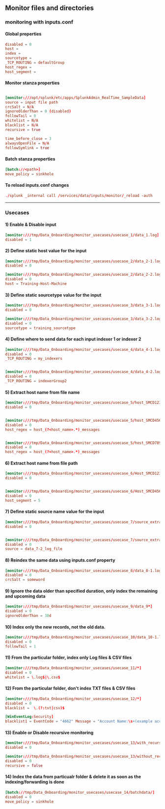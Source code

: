 ## Monitor files and directories


###  monitoring with inputs.conf

#### Global properties 

```conf
disabled = 0
host =
index =
sourcetype =
_TCP_ROUTING = defaultGroup
host_regex = 
host_segment = 

```

#### Monitor stanza properties

```conf

[monitor:///opt/splunk/etc/apps/SplunkAdmin_RealTime_SampleData]
source = input file path
crcSalt = N/A
ignoreOlderThan = 0 (disabled)
followTail = 0
whitelist = N/A
blacklist = N/A
recursive = true

time_before_close = 3
alwaysOpenFile = N/A
followSymlink = true

```

#### Batch stanza properties

```conf
[batch://<path>]
move_policy = sinkhole

```

#### To reload inputs.conf changes 

```conf
./splunk _internal call /services/data/inputs/monitor/_reload -auth

```

-------------------------------------------------------------


### Usecases

#### 1) Enable & Disable input

```conf
[monitor:///tmp/Data_Onboarding/monitor_usecases/usecase_1/data_1.log]
disabled = 1

```

#### 2) Define static host value for the input

```conf
[monitor:///tmp/Data_Onboarding/monitor_usecases/usecase_2/data_2-1.log]
disabled = 0

[monitor:///tmp/Data_Onboarding/monitor_usecases/usecase_2/data_2-2.log]
disabled = 0
host = Training-Host-Machine

```

#### 3) Define static sourcetype value for the input

```conf
[monitor:///tmp/Data_Onboarding/monitor_usecases/usecase_3/data_3-1.log]
disabled = 0

[monitor:///tmp/Data_Onboarding/monitor_usecases/usecase_3/data_3-2.log]
disabled = 0
sourcetype = training_sourcetype

```

#### 4) Define where to send data for each input indexer 1 or indexer 2

```conf
[monitor:///tmp/Data_Onboarding/monitor_usecases/usecase_4/data_4-1.log]
disabled = 0
_TCP_ROUTING = my_indexers


[monitor:///tmp/Data_Onboarding/monitor_usecases/usecase_4/data_4-2.log]
disabled = 0
_TCP_ROUTING = indexerGroup2

```

#### 5) Extract host name from file name

```conf
[monitor:///tmp/Data_Onboarding/monitor_usecases/usecase_5/host_SMCD123_messages.log]
disabled = 0


[monitor:///tmp/Data_Onboarding/monitor_usecases/usecase_5/host_SMCD456_messages.log]
disabled = 0
host_regex = host_(?<host_name>.*)_messages


[monitor:///tmp/Data_Onboarding/monitor_usecases/usecase_5/host_SMCD789_messages.log]
disabled = 0
host_regex = host_(?<host_name>.*)_messages

```

#### 6) Extract host name from file path

```conf
[monitor:///tmp/Data_Onboarding/monitor_usecases/usecase_6/Host_SMCD123/data_6-1.log]
disabled = 0


[monitor:///tmp/Data_Onboarding/monitor_usecases/usecase_6/Host_SMCD456/data_6-2.log]
disabled = 0
host_segment = 5

```

#### 7) Define static source name value for the input

```conf
[monitor:///tmp/Data_Onboarding/monitor_usecases/usecase_7/source_extraction/data_7-1.log]
disabled = 0


[monitor:///tmp/Data_Onboarding/monitor_usecases/usecase_7/source_extraction/data_7-2.log]
disabled = 0
source = data_7-2_log_file

```

#### 8) Reindex the same data using inputs.conf property

```conf
[monitor:///tmp/Data_Onboarding/monitor_usecases/usecase_8/data_8-1.log]
disabled = 0
crcSalt = someword

```

#### 9) Ignore the data older than specified duration, only index the remaining and upcoming data 

```conf
[monitor:///tmp/Data_Onboarding/monitor_usecases/usecase_9/data_9*]
disabled = 0
ignoreOlderThan = 30d

```

#### 10) Index only the new records, not the old data.

```conf
[monitor:///tmp/Data_Onboarding/monitor_usecases/usecase_10/data_10-1.log]
disabled = 0
followTail = 1

```

#### 11) From the particular folder, index only Log files & CSV files

```conf
[monitor:///tmp/Data_Onboarding/monitor_usecases/usecase_11/*]
disabled = 0
whitelist = \.log$|\.csv$

```

#### 12) From the particular folder, don't index TXT files & CSV files 

```conf
[monitor:///tmp/Data_Onboarding/monitor_usecases/usecase_12/*]
disabled = 0
blacklist =  \.(?:txt|csv)$

[WinEventLog:Security]
blacklist1 = EventCode = "4662" Message = "Account Name:\s+(example account)"

```

#### 13) Enable or Disable recursive monitoring

```conf
[monitor:///tmp/Data_Onboarding/monitor_usecases/usecase_13/with_recursive/]
disabled = 0

[monitor:///tmp/Data_Onboarding/monitor_usecases/usecase_13/without_recursive/]
disabled = 0
recursive = false

```

#### 14) Index the data from particualr folder & delete it as soon as the indexing/forwarding is done

```conf
[batch://tmp/Data_Onboarding/monitor_usecases/usecase_14/batchdata/]
disabled = 0
move_policy = sinkhole

```
